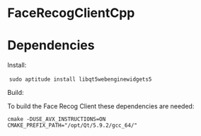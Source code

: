 # FaceRecogClientCpp

# Dependencies

Install:

  ```sudo aptitude install libqt5webenginewidgets5```

Build:

To build the Face Recog Client these dependencies are needed:


 ```cmake -DUSE_AVX_INSTRUCTIONS=ON CMAKE_PREFIX_PATH="/opt/Qt/5.9.2/gcc_64/"```